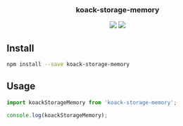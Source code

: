 <h3 align="center">
  koack-storage-memory
</h3>

<p align="center">
  
</p>

<p align="center">
  <a href="https://npmjs.org/package/koack-storage-memory"><img src="https://img.shields.io/npm/v/koack-storage-memory.svg?style=flat-square"></a>
  <a href="https://david-dm.org/koack/koack?path=packages/koack-storage-memory"><img src="https://david-dm.org/koack/koack?path=packages/koack-storage-memory.svg?style=flat-square"></a>
</p>

## Install

```bash
npm install --save koack-storage-memory
```

## Usage

```js
import koackStorageMemory from 'koack-storage-memory';

console.log(koackStorageMemory);
```
